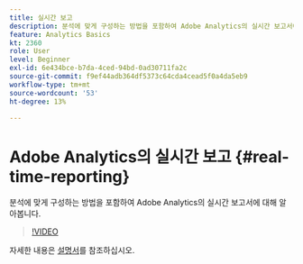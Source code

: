 ```yaml
---
title: 실시간 보고
description: 분석에 맞게 구성하는 방법을 포함하여 Adobe Analytics의 실시간 보고서에 대해 알아봅니다.
feature: Analytics Basics
kt: 2360
role: User
level: Beginner
exl-id: 6e434bce-b7da-4ced-94bd-0ad30711fa2c
source-git-commit: f9ef44adb364df5373c64cda4cead5f0a4da5eb9
workflow-type: tm+mt
source-wordcount: '53'
ht-degree: 13%

---
```


# Adobe Analytics의 실시간 보고 {#real-time-reporting}

분석에 맞게 구성하는 방법을 포함하여 Adobe Analytics의 실시간 보고서에 대해 알아봅니다.

>[!VIDEO](https://video.tv.adobe.com/v/25454/?quality=12&learn=on)

자세한 내용은 [설명서](https://experienceleague.adobe.com/docs/analytics/components/real-time-reporting/realtime.html)를 참조하십시오.
